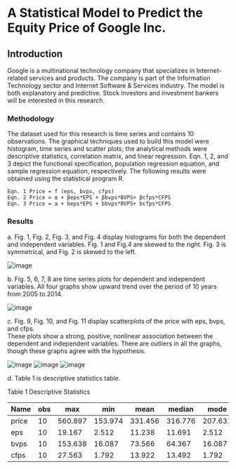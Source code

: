 
# A Statistical Model to Predict the Equity Price of Google Inc.

## Introduction
Google is a multinational technology company that specializes in Internet-related services and products. The company is part of the Information Technology sector and Internet Software & Services industry. The model is both explanatory and predictive. Stock investors and investment bankers will be interested in this research.

### Methodology

The dataset used for this research is time series and contains 10 observations. The graphical techniques used to build this model were histogram, time series and scatter plots; the analytical methods were descriptive statistics, correlation matrix, and linear regression. Eqn. 1, 2, and 3 depict the functional specification, population regression equation, and sample regression equation, respectively. The following results were obtained using the statistical program R.
>
	Eqn. 1 Price = f (eps, bvps, cfps) 
	Eqn. 2 Price = α + βeps*EPS + βbvps*BVPS+ βcfps*CFPS 
	Eqn. 3 Price = a + beps*EPS + bbvps*BVPS+ bcfps*CFPS
>

### Results

a. Fig. 1, Fig. 2, Fig. 3, and Fig. 4 display histograms for both the dependent and independent variables. Fig. 1 and Fig.4 are skewed to the right. Fig. 3 is symmetrical, and Fig. 2 is skewed to the left.

![image](https://user-images.githubusercontent.com/87792252/147893837-949c8793-675d-4a5c-a1ef-e6f53580a1ef.png)

b. Fig. 5, 6, 7, 8 are time series plots for dependent and independent variables. All four graphs show upward trend over the period of 10 years from 2005 to 2014.

![image](https://user-images.githubusercontent.com/87792252/147893849-2e39bb0d-1441-444b-bcca-178b947327d9.png)

c. Fig. 9, Fig. 10, and Fig. 11 display scatterplots of the price with eps, bvps, and cfps.  
These plots show a strong, positive, nonlinear association between the dependent and independent variables. There are outliers in all the graphs, though these graphs agree with the hypothesis.

![image](https://user-images.githubusercontent.com/87792252/147893860-5520e7af-0e10-49ae-acdb-27ca31eb3c82.png)
![image](https://user-images.githubusercontent.com/87792252/147893862-37046a53-df89-4188-8c06-6a3dd663fcd4.png)
![image](https://user-images.githubusercontent.com/87792252/147893864-da752173-ba0a-4036-909b-b5b69c395bb4.png)

d.	Table 1 is descriptive statistics table.

Table 1 Descriptive Statistics

|  Name | obs | max      | min      | mean    | median  | mode    | var       | std     | skew   | kurt  |
| ----- | --- | -------- | -------- | ------- | ------- | ------- | --------- | ------- | ------ | ----- |
| price | 10  | 560.897  | 153.974  | 331.456 | 316.776 | 207.631 | 16862.758 | 129.857 | 0.522  | 2.466 |
| eps   | 10  | 19.167   | 2.512    | 11.238  | 11.691  | 2.512   | 34.218    | 5.85    | -0.062 | 1.582 |
| bvps  | 10  | 153.638  | 16.087   | 73.566  | 64.367  | 16.087  | 2113.571  | 45.974  | 0.386  | 1.962 |
| cfps  | 10  | 27.563   | 1.792    | 13.922  | 13.492  | 1.792   | 82.13     | 9.063   | 0.123  | 1.719 |
